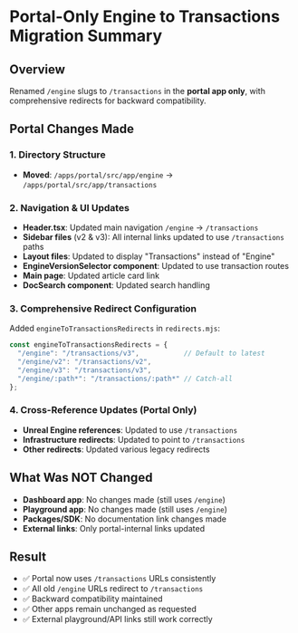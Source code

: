 # Portal-Only Engine to Transactions Migration Summary

## Overview
Renamed `/engine` slugs to `/transactions` in the **portal app only**, with comprehensive redirects for backward compatibility.

## Portal Changes Made

### 1. Directory Structure
- **Moved**: `/apps/portal/src/app/engine` → `/apps/portal/src/app/transactions`

### 2. Navigation & UI Updates
- **Header.tsx**: Updated main navigation `/engine` → `/transactions`
- **Sidebar files** (v2 & v3): All internal links updated to use `/transactions` paths
- **Layout files**: Updated to display "Transactions" instead of "Engine"
- **EngineVersionSelector component**: Updated to use transaction routes
- **Main page**: Updated article card link
- **DocSearch component**: Updated search handling

### 3. Comprehensive Redirect Configuration
Added `engineToTransactionsRedirects` in `redirects.mjs`:
```javascript
const engineToTransactionsRedirects = {
  "/engine": "/transactions/v3",           // Default to latest
  "/engine/v2": "/transactions/v2",
  "/engine/v3": "/transactions/v3", 
  "/engine/:path*": "/transactions/:path*" // Catch-all
};
```

### 4. Cross-Reference Updates (Portal Only)
- **Unreal Engine references**: Updated to use `/transactions`
- **Infrastructure redirects**: Updated to point to `/transactions`
- **Other redirects**: Updated various legacy redirects

## What Was NOT Changed
- **Dashboard app**: No changes made (still uses `/engine`)
- **Playground app**: No changes made (still uses `/engine`)
- **Packages/SDK**: No documentation link changes made
- **External links**: Only portal-internal links updated

## Result
- ✅ Portal now uses `/transactions` URLs consistently
- ✅ All old `/engine` URLs redirect to `/transactions` 
- ✅ Backward compatibility maintained
- ✅ Other apps remain unchanged as requested
- ✅ External playground/API links still work correctly
